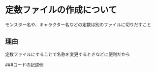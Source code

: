 # 定数ファイルの作成について
モンスター名や、キャラクター名などの定数は別のファイルに切りだすこと

## 理由
定数ファイルにすることで名称を変更するときなどに便利だから

###コードの記述例
